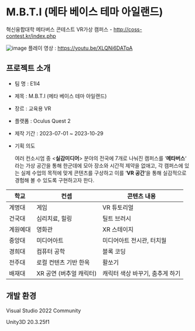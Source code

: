 # M.B.T.I (메타 베이스 테마 아일랜드)

혁신융합대학 메타버스 콘테스트 VR가상 캠퍼스 - http://coss-contest.kr/index.php

![image](https://github.com/ericj4ngdev/M.B.T.I/assets/108036322/a61f8291-7f54-41cd-9b0c-c77617ecb494)
플레이 영상 : https://youtu.be/XLQNi6DATpA

## 프로젝트 소개
- 팀 명 : E1I4  
- 제목 : M.B.T.I (메타 베이스 테마 아일랜드)
- 장르 : 교육용 VR
- 플랫폼 : Oculus Quest 2
- 제작 기간 : 2023-07-01 ~ 2023-10-29
- 기획 의도
    
    여러 컨소시엄 중 <**실감미디어**> 분야의 전국에 7개로 나눠진 캠퍼스를 ‘**메타버스**‘ 라는 가상 공간을 통해 한군데에 모아 장소와 시간적 제약을 없애고, 각  캠퍼스에 있는 실제 수업의 목적에 맞게 콘텐츠를 구상하고 이를 ‘**VR 공간**’을 통해 실감적으로 경험해 볼 수 있도록 구현하고자 한다.
    


| 학교 | 컨셉  | 콘텐츠 내용 |
| --- | --- | --- |
| 계명대 | 게임 | VR 튜토리얼  |
| 건국대 | 심리치료, 힐링 | 틸트 브러시 |
| 계원예대 | 영화관 | XR 스테이지  |
| 중앙대 | 미디어아트 | 미디어아트 전시관, 터치월 |
| 경희대 | 컴퓨터 공학 | 블록 코딩 |
| 전주대 | 로컬 컨텐츠 기반 한옥  | 활쏘기 |
| 배재대 | XR 공연 (버추얼 캐릭터) | 캐릭터 색상 바꾸기, 춤추게 하기  |

## 개발 환경

Visual Studio 2022 Community

Unity3D 20.3.25f1
